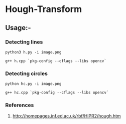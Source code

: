 # Hough-Transform  

## Usage:-  

### Detecting lines  

`python3 h.py -i image.png`  

```g++ h.cpp `pkg-config --cflags --libs opencv` ```


### Detecting circles   

`python hc.py -i image.png`  

``` g++ hc.cpp `pkg-config --cflags --libs opencv` ```

### References   

1. http://homepages.inf.ed.ac.uk/rbf/HIPR2/hough.htm    
